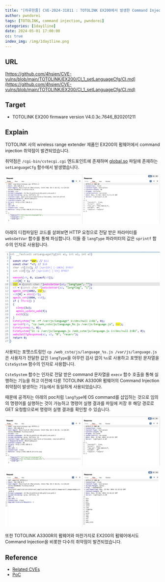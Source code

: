 ```yaml
---
title: "[하루한줄] CVE-2024-31811 : TOTOLINK EX200에서 발생한 Command Injection 취약점"
author: pwndorei
tags: [TOTOLINK, command injection, pwndorei]
categories: [1day1line]
date: 2024-05-01 17:00:00
cc: true
index_img: /img/1day1line.png
---
```

## URL

[https://github.com/4hsien/CVE-vulns/blob/main/TOTOLINK/EX200/CI_1_setLanguageCfg/CI.md](https://github.com/4hsien/CVE-vulns/blob/main/TOTOLINK/EX200/CI_1_setLanguageCfg/CI.md)

## Target

- TOTOLINK EX200 firmware version V4.0.3c.7646_B20201211

## Explain

TOTOLINK 사의 wireless range extender 제품인 EX200의 펌웨어에서 command injection 취약점이 발견되었습니다.

취약점은 `/cgi-bin/cstecgi.cgi` 엔드포인트에 존재하며 [global.so](http://global.so) 파일에 존재하는 `setLanguageCfg` 함수에서 발생했습니다.

![Untitled](2024-05-01/Untitled.png)

아래의 디컴파일된 코드를 살펴보면 HTTP 요청으로 전달 받은 파라미터를 `websGetVar` 함수를 통해 파싱합니다. 이들 중 `langType` 파라미터의 값은 `sprintf` 함수의 인자로 사용됩니다.

![Untitled](2024-05-01/decomp.png)

사용되는 포맷스트링인 `cp /web_cste/js/language_%s.js /var/js/language.js` 은 사용자가 전달한 값인 `langType`을 아무런 검사 없이 `%s`로 사용하고 포맷된 문자열을 `CsteSystem` 함수의 인자로 사용합니다.

`CsteSystem` 함수는 인자로 전달 받은 command 문자열을 `execv` 함수 호출을 통해 실행하는 기능을 하고 이전에 다룬 TOTOLINK A3300R 펌웨어의 Command Injection 취약점이 발생하는 기능에서 동일하게 사용되었습니다.

때문에 공격자는 아래의 poc처럼 `langType`에 OS command를 삽입하는 것으로 임의의 명령어를 실행하는 것이 가능하고 명령어 실행 결과를 파일에 저장 후 해당 경로로 GET 요청함으로써 명령어 실행 결과를 확인할 수 있습니다.

![Untitled](2024-05-01/Untitled%201.png)

![Untitled](2024-05-01/Untitled%202.png)

또한 TOTOLINK A3300R의 펌웨어와 마찬가지로 EX200의 펌웨어에서도 Command Injection을 비롯한 다수의 취약점이 발견되었습니다.

## Reference

- [Related CVEs](https://www.cvedetails.com/vulnerability-list/vendor_id-16807/product_id-107259/version_id-1781153/Totolink-Ex200-Firmware--.html)
- [PoC](https://github.com/4hsien/CVE-vulns/tree/main/TOTOLINK/EX200)